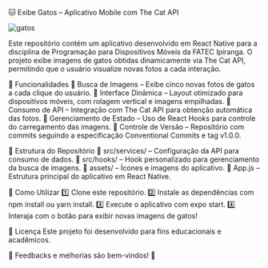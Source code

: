 🐱 Exibe Gatos – Aplicativo Mobile com The Cat API


![gatos](https://github.com/user-attachments/assets/d62f4792-df0f-48b3-b5a6-cb6057250cbc)


Este repositório contém um aplicativo desenvolvido em React Native para a disciplina de Programação para Dispositivos Móveis da FATEC Ipiranga. O projeto exibe imagens de gatos obtidas dinamicamente via The Cat API, permitindo que o usuário visualize novas fotos a cada interação.

📌 Funcionalidades
🔹 Busca de Imagens – Exibe cinco novas fotos de gatos a cada clique do usuário.
🔹 Interface Dinâmica – Layout otimizado para dispositivos móveis, com rolagem vertical e imagens empilhadas.
🔹 Consumo de API – Integração com The Cat API para obtenção automática das fotos.
🔹 Gerenciamento de Estado – Uso de React Hooks para controle do carregamento das imagens.
🔹 Controle de Versão – Repositório com commits seguindo a especificação Conventional Commits e tag v1.0.0.

📂 Estrutura do Repositório
📁 src/services/ – Configuração da API para consumo de dados.
📁 src/hooks/ – Hook personalizado para gerenciamento da busca de imagens.
📁 assets/ – Ícones e imagens do aplicativo.
📄 App.js – Estrutura principal do aplicativo em React Native.

🚀 Como Utilizar
1️⃣ Clone este repositório.
2️⃣ Instale as dependências com npm install ou yarn install.
3️⃣ Execute o aplicativo com expo start.
4️⃣ Interaja com o botão para exibir novas imagens de gatos!

📄 Licença
Este projeto foi desenvolvido para fins educacionais e acadêmicos.

🔗 Feedbacks e melhorias são bem-vindos! 🚀
